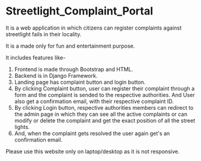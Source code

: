 # Streetlight_Complaint_Portal
It is a web application in which citizens can register complaints against streetlight fails in their locality.

It is a made only for fun and entertainment purpose.

It includes features like-
1) Frontend is made through Bootstrap and HTML.
2) Backend is in Django Framework.
3) Landing page has complaint button and login button.
4) By clicking Complaint button, user can register their complaint through a form and the complaint is sended to the respective authorities. And User also get a confirmation email, with their respective complaint ID.
5) By clicking Login button, respective authorities members can redirect to the admin page in which they can see all the active complaints or can modify or delete the complaint and get the exact position of all the street lights.
6) And, when the complaint gets resolved the user again get's an confirmation email.

Please use this website only on laptop/desktop as it is not responsive.
